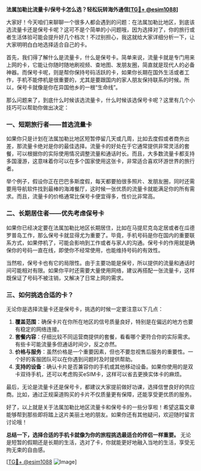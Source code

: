 **法属加勒比流量卡/保号卡怎么选？轻松玩转海外通信[[TG💪+ @esim1088](https://t.me/s/esim1088)]**

大家好！今天咱们来聊聊一个很多人都会遇到的问题：在法属加勒比地区，到底该选流量卡还是保号卡呢？这可不是个简单的小问题哦，因为选择对了，你的旅行或者生活体验可能会提升好几个档次！不过别担心，我这就给大家详细分析一下，让大家明明白白地选择适合自己的卡。

首先，我们得了解什么是流量卡，什么是保号卡。简单来说，流量卡就是专门用来上网的卡，它能让你随时随地刷视频、查地图、发朋友圈，简直就是现代人的必备神器。而保号卡呢，则是帮你保持号码活跃的卡，如果你长期在国外生活或者工作，手机不能停机是很重要的，尤其是要跟国内的家人朋友保持联系的时候。所以，保号卡就像是你在异国他乡的一根“生命线”。

那么问题来了，到底什么时候该选流量卡，什么时候该选保号卡呢？这里有几个小技巧可以帮助你做出决定：

### 一、短期旅行者——首选流量卡

如果你只是计划在法属加勒比地区短暂停留几天或几周，比如去度假或者商务出差，那流量卡绝对是你的最佳选择。流量卡的好处在于它通常提供非常灵活的套餐，可以根据你的实际使用情况调整流量和通话时长。而且，大多数流量卡都支持多国漫游，这意味着你可以在多个国家使用这张卡，非常适合喜欢环游世界的旅行者。

举个例子，假设你正在巴巴多斯度假，每天都要拍很多照片、发朋友圈，同时还需要用导航软件找到最棒的海滩餐厅，这时候一张优质的流量卡就能满足你的所有需求。而且，流量卡的价格通常比保号卡便宜得多，性价比非常高。

### 二、长期居住者——优先考虑保号卡

如果你已经决定要在法属加勒比地区长期居住，比如在马提尼克岛定居或者在瓜德罗普岛工作，那么保号卡就显得尤为重要了。毕竟，手机号码是你在国内的重要联系方式，如果停机了，可能会影响到工作或者与家人的沟通。保号卡的作用就是确保你的号码一直在线，即使你不经常使用，也能维持号码的有效性。

当然啦，保号卡也有它的局限性。由于主要功能是保号，所以提供的流量和通话时间可能相对有限。如果你平时还需要大量使用网络，建议再搭配一张流量卡，这样既保证了号码不被注销，又解决了日常上网的需求。

### 三、如何挑选合适的卡？

无论你是选择流量卡还是保号卡，挑选的时候一定要注意以下几点：

1. **覆盖范围**：确保卡片在你所在地区的信号质量良好，特别是在偏远的地方也要有稳定的网络连接。
2. **套餐内容**：仔细比较不同运营商提供的套餐，看看哪个更符合你的实际需求。有些卡可能流量多但通话时间少，反之亦然。
3. **价格与服务**：虽然价格是一个重要因素，但也不要忽视售后服务的重要性。一个好的客服团队可以在你遇到问题时及时提供帮助。
4. **支持的设备**：确认卡片是否兼容你的手机或其他移动设备。如果你使用的是双卡双待手机，还可以考虑购买eSIM卡，这样可以省去更换实体卡的麻烦。

最后，无论是流量卡还是保号卡，都建议大家提前做好功课，选择信誉良好的供应商。比如，通过正规渠道购买的卡片不仅质量更有保障，还能享受更优质的服务。

好了，以上就是关于法属加勒比地区流量卡和保号卡的一些分享啦！希望这篇文章能够帮到那些即将踏上这片美丽土地的朋友。如果你还有其他疑问，欢迎随时留言讨论哦！

**总结一下，选择合适的手机卡就像为你的旅程挑选最适合的伴侣一样重要。** 无论是短暂的假期还是长期的生活，选对了卡，你就能更好地融入当地的生活，享受无拘无束的自由感。

[[TG💪+ @esim1088](https://t.me/s/esim1088) ![Image](https://i.postimg.cc/4NQfJmqS/Snipaste-2025-05-13-00-14-12.png)]